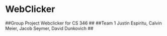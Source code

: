 # WebClicker #
##Group Project Webclicker for CS 346 ##
##Team 1 Justin Espiritu, Calvin Meier, Jacob Seymer, David Dunkovich ##
